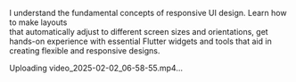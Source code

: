 I understand the fundamental concepts of responsive UI design. Learn how to make layouts  
that automatically adjust to different screen sizes and orientations, get hands-on experience with essential Flutter widgets and tools that aid in creating flexible and responsive designs.


Uploading video_2025-02-02_06-58-55.mp4…

